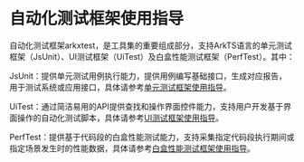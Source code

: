 # 自动化测试框架使用指导 

<!--Kit: Test Kit-->
<!--Subsystem: Test-->
<!--Owner: @inter515-->
<!--Designer: @inter515-->
<!--Tester: @laonie666-->
<!--Adviser: @Brilliantry_Rui-->

自动化测试框架arkxtest，是工具集的重要组成部分，支持ArkTS语言的单元测试框架（JsUnit）、UI测试框架（UiTest）及白盒性能测试框架（PerfTest）。其中：

JsUnit：提供单元测试用例执行能力，提供用例编写基础接口，生成对应报告，用于测试系统或应用接口，具体请参考[单元测试框架使用指导](jsunit-guidelines.md)。

UiTest：通过简洁易用的API提供查找和操作界面控件能力，支持用户开发基于界面操作的自动化测试脚本，具体请参考[UI测试框架使用指导](uitest-guidelines.md)。

PerfTest：提供基于代码段的白盒性能测试能力，支持采集指定代码段执行期间或指定场景发生时的性能数据，具体请参考[白盒性能测试框架使用指导](perftest-guidelines.md)。